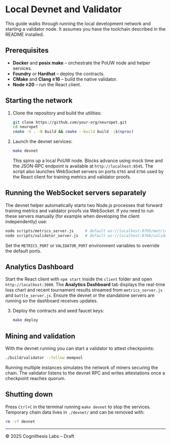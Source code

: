 # Local Devnet and Validator

This guide walks through running the local development network and starting a validator node. It assumes you have the toolchain described in the README installed.

## Prerequisites

* **Docker** and **posix make** – orchestrate the PoUW node and helper services.
* **Foundry** or **Hardhat** – deploy the contracts.
* **CMake** and **Clang ≥16** – build the native validator.
* **Node ≥20** – run the React client.

## Starting the network

1. Clone the repository and build the utilities:

   ```bash
   git clone https://github.com/your-org/neuropet.git
   cd neuropet
   cmake -S . -B build && cmake --build build -j$(nproc)
   ```

2. Launch the devnet services:

   ```bash
   make devnet
   ```

   This spins up a local PoUW node. Blocks advance using mock time and the
   JSON-RPC endpoint is available at `http://localhost:8545`. The script also
   launches WebSocket servers on ports `8765` and `8766` used by the React
   client for training metrics and validator proofs.

## Running the WebSocket servers separately

The devnet helper automatically starts two Node.js processes that forward
training metrics and validator proofs via WebSocket. If you need to run these
servers manually (for example when developing the client independently) use:

```bash
node scripts/metrics_server.js     # default ws://localhost:8765/metrics
node scripts/validator_server.js   # default ws://localhost:8766/validator
```

Set the `METRICS_PORT` or `VALIDATOR_PORT` environment variables to override the
default ports.

## Analytics Dashboard

Start the React client with `npm start` inside the `client` folder and open
`http://localhost:3000`. The **Analytics Dashboard** tab displays the real-time
loss chart and recent tournament results streamed from `metrics_server.js` and
`battle_server.js`. Ensure the devnet or the standalone servers are running so
the dashboard receives updates.

3. Deploy the contracts and seed faucet keys:

   ```bash
   make deploy
   ```

## Mining and validation

With the devnet running you can start a validator to attest checkpoints:

```bash
./build/validator --follow mempool
```

Running multiple instances simulates the network of miners securing the
chain. The validator listens to the devnet RPC and writes attestations
once a checkpoint reaches quorum.

## Shutting down

Press `Ctrl+C` in the terminal running `make devnet` to stop the
services. Temporary chain data lives in `./devnet/` and can be removed
with:

```bash
rm -rf devnet
```

---

© 2025 Cognithesis Labs – Draft
